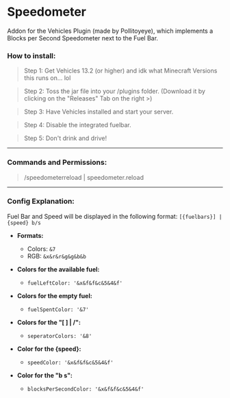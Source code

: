 # Speedometer

Addon for the Vehicles Plugin (made by Pollitoyeye), which implements a Blocks per Second Speedometer next to the Fuel Bar.

### How to install:
> Step 1:
  Get Vehicles 13.2 (or higher) and idk what Minecraft Versions this runs on... lol
  
> Step 2:
  Toss the jar file into your /plugins folder. (Download it by clicking on the "Releases" Tab on the right >)
  
> Step 3:
  Have Vehicles installed and start your server.
  
> Step 4:
  Disable the integrated fuelbar.
  
> Step 5:
  Don't drink and drive!

___
### Commands and Permissions:
> /speedometerreload | speedometer.reload

___
### Config Explanation:
Fuel Bar and Speed will be displayed in the following format:
`[{fuelbars}] | {speed} b/s`

- **Formats:**
  - Colors: `&7`
  - RGB: `&x&r&r&g&g&b&b`

- **Colors for the available fuel:**
  - `fuelLeftColor: '&x&f&f&c&5&4&f'`

- **Colors for the empty fuel:**
  - `fuelSpentColor: '&7'`

- **Colors for the "[ ] | /":**
  - `seperatorColors: '&8'`

- **Color for the {speed}:**
  - `speedColor: '&x&f&f&c&5&4&f'`

- **Color for the "b s":**
  - `blocksPerSecondColor: '&x&f&f&c&5&4&f'`
